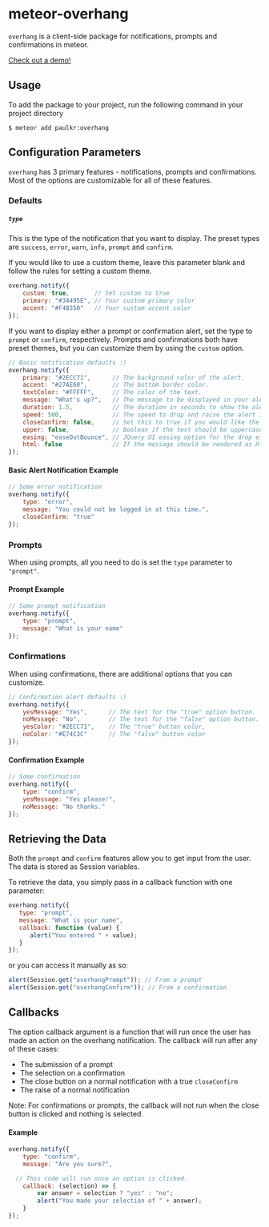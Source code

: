 meteor-overhang
===============

`overhang` is a client-side package for notifications, prompts and confirmations in meteor.

[Check out a demo!](http://meteor-overhang.herokuapp.com)


Usage
-----

To add the package to your project, run the following command in your project directory

```shell
$ meteor add paulkr:overhang
```


Configuration Parameters
------------------------

`overhang` has 3 primary features - notifications, prompts and confirmations. Most of the options are customizable for all of these features.

### Defaults

##### `type`

This is the type of the notification that you want to display.
The preset types are `success`, `error`, `warn`, `info`, `prompt` and `confirm`.

If you would like to use a custom theme, leave this parameter blank and follow the rules for setting a custom theme.

```javascript
overhang.notify({
	custom: true,       // Set custom to true
	primary: "#34495E", // Your custom primary color
	accent: "#F4B350"   // Your custom accent color
});
```

If you want to display either a prompt or confirmation alert, set the type to `prompt` or `confirm`, respectively. Prompts and confirmations both have preset themes, but you can customize them by using the `custom` option.

```javascript
// Basic notification defaults :)
overhang.notify({
	primary: "#2ECC71",      // The background color of the alert.
	accent: "#27AE60",       // The bottom border color.
	textColor: "#FFFFF",     // The color of the text.
	message: "What's up?",   // The message to be displayed in your alert.
	duration: 1.5,           // The duration in seconds to show the alert for.
	speed: 500,              // The speed to drop and raise the alert in milliseconds.
	closeConfirm: false,     // Set this to true if you would like the user to have to close the alert rather than it disappearing by itself.
	upper: false,            // Boolean if the text should be uppercased
	easing: "easeOutBounce", // JQuery UI easing option for the drop effect.
	html: false              // If the message should be rendered as HTML
});
```

#### Basic Alert Notification Example

```javascript
// Some error notification
overhang.notify({
	type: "error",
	message: "You could not be logged in at this time.",
	closeConfirm: "true"
});
```

### Prompts

When using prompts, all you need to do is set the `type` parameter to `"prompt"`.

#### Prompt Example

```javascript
// Some prompt notification
overhang.notify({
	type: "prompt",
	message: "What is your name"
});
```

### Confirmations

When using confirmations, there are additional options that you can customize.

```javascript
// Confirmation alert defaults :)
overhang.notify({
	yesMessage: "Yes",      // The text for the "true" option button.
	noMessage: "No",        // The text for the "false" option button.
	yesColor: "#2ECC71",    // The "true" button color,
	noColor: "#E74C3C"      // The "false" button color
});
```

#### Confirmation Example

```javascript
// Some confirmation
overhang.notify({
	type: "confirm",
	yesMessage: "Yes please!",
	noMessage: "No thanks."
});
```


Retrieving the Data
------------------

Both the `prompt` and `confirm` features allow you to get input from the user. The data is stored as Session variables.

To retrieve the data, you simply pass in a callback function with one parameter:

```javascript
overhang.notify({
   type: "prompt",
   message: "What is your name",
   callback: function (value) {
      alert("You entered " + value);
   }
});
```

or you can access it manually as so:

```javascript
alert(Session.get("overhangPrompt")); // From a prompt
alert(Session.get("overhangConfirm")); // From a confirmation
```

Callbacks
---------

The option callback argument is a function that will run once the user has made an action on the overhang notification. The callback will run after any of these cases:

- The submission of a prompt
- The selection on a confirmation
- The close button on a normal notification with a true `closeConfirm`
- The raise of a normal notification

Note: For confirmations or prompts, the callback will not run when the close button is clicked and nothing is selected.

#### Example
```javascript
overhang.notify({
	type: "confirm",
	message: "Are you sure?",

  // This code will run once an option is clicked.
	callback: (selection) => {
		var answer = selection ? "yes" : "no";
		alert("You made your selection of " + answer);
	}
});
```
